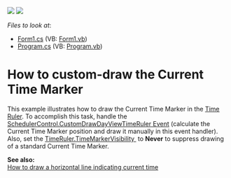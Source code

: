 <!-- default badges list -->
[![](https://img.shields.io/badge/Open_in_DevExpress_Support_Center-FF7200?style=flat-square&logo=DevExpress&logoColor=white)](https://supportcenter.devexpress.com/ticket/details/E3394)
[![](https://img.shields.io/badge/📖_How_to_use_DevExpress_Examples-e9f6fc?style=flat-square)](https://docs.devexpress.com/GeneralInformation/403183)
<!-- default badges end -->
<!-- default file list -->
*Files to look at*:

* [Form1.cs](./CS/Form1.cs) (VB: [Form1.vb](./VB/Form1.vb))
* [Program.cs](./CS/Program.cs) (VB: [Program.vb](./VB/Program.vb))
<!-- default file list end -->
# How to custom-draw the Current Time Marker


<p>This example illustrates how to draw the Current Time Marker in the <a href="http://documentation.devexpress.com/#WindowsForms/CustomDocument1737"><u>Time Ruler</u></a>. To accomplish this task, handle the <a href="http://documentation.devexpress.com/#WindowsForms/DevExpressXtraSchedulerSchedulerControl_CustomDrawDayViewTimeRulertopic"><u>SchedulerControl.CustomDrawDayViewTimeRuler Event</u></a> (calculate the Current Time Marker position and draw it manually in this event handler). Also, set the <a href="https://documentation.devexpress.com/#CoreLibraries/DevExpressXtraSchedulerTimeRuler_TimeMarkerVisibilitytopic">TimeRuler.TimeMarkerVisibility </a> to <strong>Never</strong> to suppress drawing of a standard Current Time Marker.</p>
<p><strong>See also:<br> </strong><a href="https://www.devexpress.com/Support/Center/p/E2469">How to draw a horizontal line indicating current time</a></p>

<br/>


